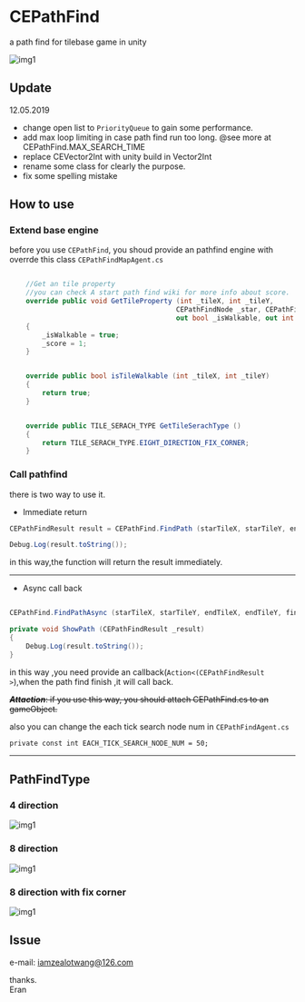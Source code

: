 # CEPathFind
a path find for tilebase game in unity

![img1](md/img4.jpg)

## Update

12.05.2019

- change open list to `PriorityQueue` to gain some performance.
- add max loop limiting in case path find run too long. @see more at CEPathFind.MAX_SEARCH_TIME
- replace CEVector2Int with unity build in Vector2Int
- rename some class for clearly the purpose.
- fix some spelling mistake 

## How to use 

### Extend base engine

before you use `CEPathFind`, you shoud provide an pathfind engine with overrde this class `CEPathFindMapAgent.cs`


```csharp

	//Get an tile property
	//you can check A start path find wiki for more info about score.
	override public void GetTileProperty (int _tileX, int _tileY, 
	                                     CEPathFindNode _star, CEPathFindNode _end, 
	                                     out bool _isWalkable, out int _score)
	{
		_isWalkable = true;
		_score = 1;
	}


	override public bool isTileWalkable (int _tileX, int _tileY)
	{
		return true;
	}


	override public TILE_SERACH_TYPE GetTileSerachType ()
	{
		return TILE_SERACH_TYPE.EIGHT_DIRECTION_FIX_CORNER;
	}

```


### Call pathfind

there is two way to use it.

-  Immediate return

```csharp
CEPathFindResult result = CEPathFind.FindPath (starTileX, starTileY, endTileX, endTileY, findEngine);

Debug.Log(result.toString());
```

in this way,the function will return the result immediately.

---

-  Async call back

```csharp

CEPathFind.FindPathAsync (starTileX, starTileY, endTileX, endTileY, findEngine,ShowPath);

private void ShowPath (CEPathFindResult _result)
{
	Debug.Log(result.toString());
}
```

in this way ,you need provide an callback(`Action<(CEPathFindResult >`),when the path find finish ,it will call back.

~~***Attaction***: if you use this way, you should attach CEPathFind.cs to an gameObject.~~

also you can change the each tick search node num in `CEPathFindAgent.cs`

```
private const int EACH_TICK_SEARCH_NODE_NUM = 50;
```


---
## PathFindType

### 4 direction
![img1](md/img3.jpg)

### 8 direction
![img1](md/img2.jpg)

### 8 direction with fix corner
![img1](md/img1.jpg)


## Issue

e-mail: iamzealotwang@126.com


thanks.  
Eran


